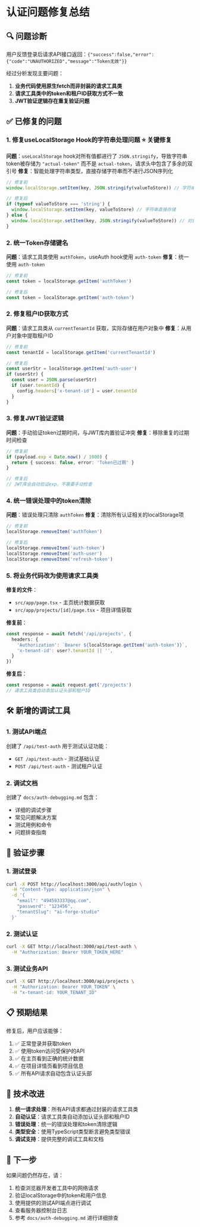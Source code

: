 # 认证问题修复总结

## 🔍 问题诊断

用户反馈登录后请求API接口返回：`{"success":false,"error":{"code":"UNAUTHORIZED","message":"Token无效"}}`

经过分析发现主要问题：
1. **业务代码使用原生fetch而非封装的请求工具类**
2. **请求工具类中的token和租户ID获取方式不一致**
3. **JWT验证逻辑存在重复验证问题**

## ✅ 已修复的问题

### 1. 修复useLocalStorage Hook的字符串处理问题 ⭐ **关键修复**
**问题**：`useLocalStorage` hook对所有值都进行了 `JSON.stringify`，导致字符串token被存储为 `"actual-token"` 而不是 `actual-token`，请求头中包含了多余的双引号
**修复**：智能处理字符串类型，直接存储字符串而不进行JSON序列化

```typescript
// 修复前
window.localStorage.setItem(key, JSON.stringify(valueToStore)) // 字符串也被JSON化

// 修复后
if (typeof valueToStore === 'string') {
  window.localStorage.setItem(key, valueToStore) // 字符串直接存储
} else {
  window.localStorage.setItem(key, JSON.stringify(valueToStore)) // 对象才JSON化
}
```

### 2. 统一Token存储键名
**问题**：请求工具类使用 `authToken`，useAuth hook使用 `auth-token`
**修复**：统一使用 `auth-token`

```typescript
// 修复前
const token = localStorage.getItem('authToken')

// 修复后  
const token = localStorage.getItem('auth-token')
```

### 2. 修复租户ID获取方式
**问题**：请求工具类从 `currentTenantId` 获取，实际存储在用户对象中
**修复**：从用户对象中提取租户ID

```typescript
// 修复前
const tenantId = localStorage.getItem('currentTenantId')

// 修复后
const userStr = localStorage.getItem('auth-user')
if (userStr) {
  const user = JSON.parse(userStr)
  if (user.tenantId) {
    config.headers['x-tenant-id'] = user.tenantId
  }
}
```

### 3. 修复JWT验证逻辑
**问题**：手动验证token过期时间，与JWT库内置验证冲突
**修复**：移除重复的过期时间检查

```typescript
// 修复前
if (payload.exp < Date.now() / 1000) {
  return { success: false, error: 'Token已过期' }
}

// 修复后
// JWT库会自动验证exp，不需要手动检查
```

### 4. 统一错误处理中的token清除
**问题**：错误处理只清除 `authToken`
**修复**：清除所有认证相关的localStorage项

```typescript
// 修复前
localStorage.removeItem('authToken')

// 修复后
localStorage.removeItem('auth-token')
localStorage.removeItem('auth-user')
localStorage.removeItem('refresh-token')
```

### 5. 将业务代码改为使用请求工具类
**修复的文件**：
- `src/app/page.tsx` - 主页统计数据获取
- `src/app/projects/[id]/page.tsx` - 项目详情获取

**修复前**：
```typescript
const response = await fetch('/api/projects', {
  headers: {
    'Authorization': `Bearer ${localStorage.getItem('auth-token')}`,
    'x-tenant-id': user?.tenantId || '',
  }
})
```

**修复后**：
```typescript
const response = await request.get('/projects')
// 请求工具类自动添加认证头部和租户ID
```

## 🛠️ 新增的调试工具

### 1. 测试API端点
创建了 `/api/test-auth` 用于测试认证功能：
- `GET /api/test-auth` - 测试基础认证
- `POST /api/test-auth` - 测试租户认证

### 2. 调试文档
创建了 `docs/auth-debugging.md` 包含：
- 详细的调试步骤
- 常见问题解决方案
- 测试用例和命令
- 问题排查指南

## 🚀 验证步骤

### 1. 测试登录
```bash
curl -X POST http://localhost:3000/api/auth/login \
  -H "Content-Type: application/json" \
  -d '{
    "email": "494593337@qq.com",
    "password": "123456",
    "tenantSlug": "ai-forge-studio"
  }'
```

### 2. 测试认证
```bash
curl -X GET http://localhost:3000/api/test-auth \
  -H "Authorization: Bearer YOUR_TOKEN_HERE"
```

### 3. 测试业务API
```bash
curl -X GET http://localhost:3000/api/projects \
  -H "Authorization: Bearer YOUR_TOKEN" \
  -H "x-tenant-id: YOUR_TENANT_ID"
```

## 📋 预期结果

修复后，用户应该能够：
1. ✅ 正常登录并获取token
2. ✅ 使用token访问受保护的API
3. ✅ 在主页看到正确的统计数据
4. ✅ 在项目详情页看到项目信息
5. ✅ 所有API请求自动包含认证头部

## 🔧 技术改进

1. **统一请求处理**：所有API请求都通过封装的请求工具类
2. **自动认证**：请求工具类自动添加认证头部和租户ID
3. **错误处理**：统一的错误处理和token清除逻辑
4. **类型安全**：使用TypeScript类型断言避免类型错误
5. **调试支持**：提供完整的调试工具和文档

## 🎯 下一步

如果问题仍然存在，请：
1. 检查浏览器开发者工具中的网络请求
2. 验证localStorage中的token和用户信息
3. 使用提供的测试API端点进行调试
4. 查看服务器控制台日志
5. 参考 `docs/auth-debugging.md` 进行详细排查
